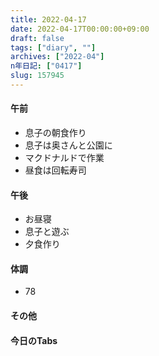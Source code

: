 ```yaml
---
title: 2022-04-17
date: 2022-04-17T00:00:00+09:00
draft: false
tags: ["diary", ""]
archives: ["2022-04"]
n年日記: ["0417"]
slug: 157945
---
```

#### 午前
- 息子の朝食作り
- 息子は奥さんと公園に
- マクドナルドで作業
- 昼食は回転寿司
#### 午後
- お昼寝
- 息子と遊ぶ
- 夕食作り
#### 体調
- 78
#### その他
#### 今日のTabs